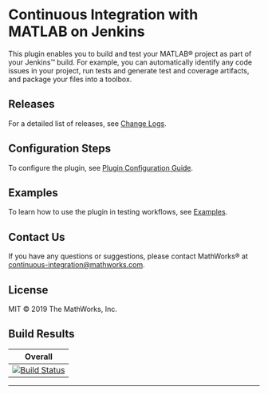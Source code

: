 # Continuous Integration with MATLAB on Jenkins
This plugin enables you to build and test your MATLAB&reg; project as part of your Jenkins&trade; build. For example, you can automatically identify any code issues in your project, run tests and generate test and coverage artifacts, and package your files into a toolbox.

## Releases
For a detailed list of releases, see [Change Logs](/CHANGELOG.md). 

## Configuration Steps 
To configure the plugin, see [Plugin Configuration Guide](/CONFIGDOC.md).

## Examples
To learn how to use the plugin in testing workflows, see [Examples](/examples/).

## Contact Us
If you have any questions or suggestions, please contact MathWorks&reg; at [continuous-integration@mathworks.com](mailto:continuous-integration@mathworks.com).

## License
MIT © 2019 The MathWorks, Inc.


## Build Results


| Overall  |
|---|
| [![Build Status](https://dev.azure.com/iat-ci/jenkins-matlab-plugin/_apis/build/status/mathworks.jenkins-matlab-plugin?branchName=master)](https://dev.azure.com/iat-ci/jenkins-matlab-plugin/_build/latest?definitionId=6&branchName=master) |

********

